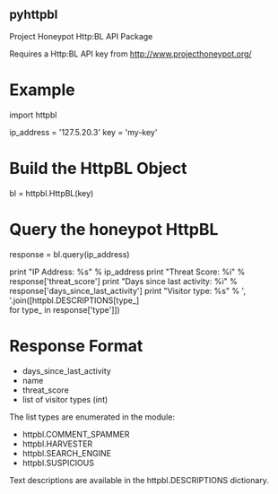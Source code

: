 pyhttpbl
--------
Project Honeypot Http:BL API Package

Requires a Http:BL API key from http://www.projecthoneypot.org/

Example
=======

  import httpbl

  ip_address = '127.5.20.3'
  key = 'my-key'

  # Build the HttpBL Object
  bl = httpbl.HttpBL(key)
  # Query the honeypot HttpBL
  response = bl.query(ip_address)

  print "IP Address: %s" % ip_address
  print "Threat Score: %i" % response['threat_score']
  print "Days since last activity: %i" % response['days_since_last_activity']
  print "Visitor type: %s" % ', '.join([httpbl.DESCRIPTIONS[type_] \
                                        for type_ in response['type']])

Response Format
===============

 - days_since_last_activity
 - name
 - threat_score
 - list of visitor types (int)

The list types are enumerated in the module:

 - httpbl.COMMENT_SPAMMER
 - httpbl.HARVESTER
 - httpbl.SEARCH_ENGINE
 - httpbl.SUSPICIOUS

Text descriptions are available in the httpbl.DESCRIPTIONS dictionary.
